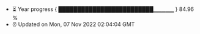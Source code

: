 - ⏳ Year progress { █████████████████████████▁▁▁▁▁ } 84.96 %
- ⏰ Updated on Mon, 07 Nov 2022 02:04:04 GMT


